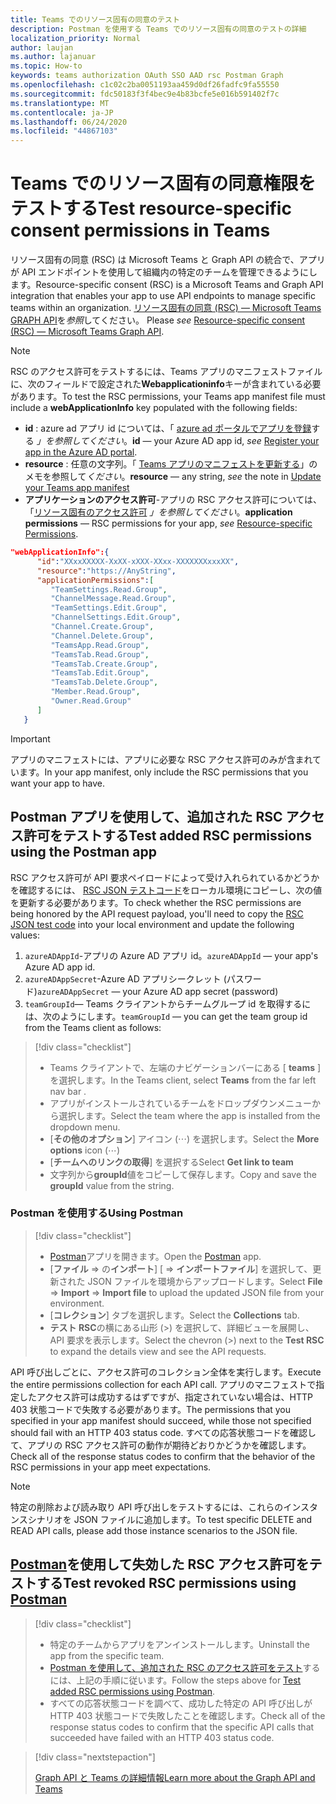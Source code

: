 ```yaml
---
title: Teams でのリソース固有の同意のテスト
description: Postman を使用する Teams でのリソース固有の同意のテストの詳細
localization_priority: Normal
author: laujan
ms.author: lajanuar
ms.topic: How-to
keywords: teams authorization OAuth SSO AAD rsc Postman Graph
ms.openlocfilehash: c1c02c2ba0051193aa459d0df26fadfc9fa55550
ms.sourcegitcommit: fdc50183f3f4bec9e4b83bcfe5e016b591402f7c
ms.translationtype: MT
ms.contentlocale: ja-JP
ms.lasthandoff: 06/24/2020
ms.locfileid: "44867103"
---
```

# <a name="test-resource-specific-consent-permissions--in-teams"></a><span data-ttu-id="5b8b1-104">Teams でのリソース固有の同意権限をテストする</span><span class="sxs-lookup"><span data-stu-id="5b8b1-104">Test resource-specific consent permissions  in Teams</span></span>

<span data-ttu-id="5b8b1-105">リソース固有の同意 (RSC) は Microsoft Teams と Graph API の統合で、アプリが API エンドポイントを使用して組織内の特定のチームを管理できるようにします。</span><span class="sxs-lookup"><span data-stu-id="5b8b1-105">Resource-specific consent (RSC) is a Microsoft Teams and Graph API integration that enables your app to use API endpoints to manage specific teams within an organization.</span></span> <span data-ttu-id="5b8b1-106">[リソース固有の同意 (RSC) — Microsoft Teams GRAPH API](resource-specific-consent.md)を*参照*してください。  </span><span class="sxs-lookup"><span data-stu-id="5b8b1-106">Please *see*  [Resource-specific consent (RSC) — Microsoft Teams Graph API](resource-specific-consent.md).</span></span>

> [!NOTE]
><span data-ttu-id="5b8b1-107">RSC のアクセス許可をテストするには、Teams アプリのマニフェストファイルに、次のフィールドで設定された**Webapplicationinfo**キーが含まれている必要があります。</span><span class="sxs-lookup"><span data-stu-id="5b8b1-107">To test the RSC permissions, your Teams app manifest file must include a **webApplicationInfo** key populated with the following fields:</span></span>
>
> - <span data-ttu-id="5b8b1-108">**id** : azure ad アプリ id については、「 [azure ad ポータルでアプリを登録](resource-specific-consent.md#register-your-app-with-microsoft-identity-platform-via-the-azure-ad-portal)する *」を参照してください*。</span><span class="sxs-lookup"><span data-stu-id="5b8b1-108">**id**  — your Azure AD app id, *see* [Register your app in the Azure AD portal](resource-specific-consent.md#register-your-app-with-microsoft-identity-platform-via-the-azure-ad-portal).</span></span>
> - <span data-ttu-id="5b8b1-109">**resource** : 任意の文字列。「 [Teams アプリのマニフェストを更新する](resource-specific-consent.md#update-your-teams-app-manifest)」のメモを参照して*ください*。</span><span class="sxs-lookup"><span data-stu-id="5b8b1-109">**resource**  — any string, *see* the note in  [Update your Teams app manifest](resource-specific-consent.md#update-your-teams-app-manifest)</span></span>
> - <span data-ttu-id="5b8b1-110">**アプリケーションのアクセス許可**-アプリの RSC アクセス許可については、「[リソース固有のアクセス許可](resource-specific-consent.md#resource-specific-permissions) *」を参照してください*。</span><span class="sxs-lookup"><span data-stu-id="5b8b1-110">**application permissions** — RSC permissions for  your app, *see* [Resource-specific Permissions](resource-specific-consent.md#resource-specific-permissions).</span></span>

```json
"webApplicationInfo":{
      "id":"XXxxXXXXX-XxXX-xXXX-XXxx-XXXXXXXxxxXX",
      "resource":"https://AnyString",
      "applicationPermissions":[
         "TeamSettings.Read.Group",
         "ChannelMessage.Read.Group",
         "TeamSettings.Edit.Group",
         "ChannelSettings.Edit.Group",
         "Channel.Create.Group",
         "Channel.Delete.Group",
         "TeamsApp.Read.Group",
         "TeamsTab.Read.Group",
         "TeamsTab.Create.Group",
         "TeamsTab.Edit.Group",
         "TeamsTab.Delete.Group",
         "Member.Read.Group",
         "Owner.Read.Group"
      ]
   }
```

>[!IMPORTANT]
><span data-ttu-id="5b8b1-111">アプリのマニフェストには、アプリに必要な RSC アクセス許可のみが含まれています。</span><span class="sxs-lookup"><span data-stu-id="5b8b1-111">In your app manifest, only include the RSC permissions that you want your app to have.</span></span>

## <a name="test-added-rsc-permissions-using-the-postman-app"></a><span data-ttu-id="5b8b1-112">Postman アプリを使用して、追加された RSC アクセス許可をテストする</span><span class="sxs-lookup"><span data-stu-id="5b8b1-112">Test added RSC permissions using the Postman app</span></span>

<span data-ttu-id="5b8b1-113">RSC アクセス許可が API 要求ペイロードによって受け入れられているかどうかを確認するには、 [RSC JSON テストコード](test-rsc-json-file.md)をローカル環境にコピーし、次の値を更新する必要があります。</span><span class="sxs-lookup"><span data-stu-id="5b8b1-113">To check whether the RSC permissions are being honored by the API request payload, you'll need to copy the [RSC JSON test code](test-rsc-json-file.md) into your local environment and update the following values:</span></span>

1. <span data-ttu-id="5b8b1-114">`azureADAppId`-アプリの Azure AD アプリ id。</span><span class="sxs-lookup"><span data-stu-id="5b8b1-114">`azureADAppId`  — your app's Azure AD app id.</span></span>
1. <span data-ttu-id="5b8b1-115">`azureADAppSecret`-Azure AD アプリシークレット (パスワード)</span><span class="sxs-lookup"><span data-stu-id="5b8b1-115">`azureADAppSecret`  — your Azure AD app secret (password)</span></span>
1. <span data-ttu-id="5b8b1-116">`teamGroupId`— Teams クライアントからチームグループ id を取得するには、次のようにします。</span><span class="sxs-lookup"><span data-stu-id="5b8b1-116">`teamGroupId` — you can get the team group id from the Teams client as follows:</span></span>

> [!div class="checklist"]
>
> * <span data-ttu-id="5b8b1-117">Teams クライアントで、左端のナビゲーションバーにある [ **teams** ] を選択します。</span><span class="sxs-lookup"><span data-stu-id="5b8b1-117">In the Teams client, select **Teams** from the far left nav bar .</span></span>
> * <span data-ttu-id="5b8b1-118">アプリがインストールされているチームをドロップダウンメニューから選択します。</span><span class="sxs-lookup"><span data-stu-id="5b8b1-118">Select the team where the app is installed from the dropdown menu.</span></span>
> * <span data-ttu-id="5b8b1-119">[**その他のオプション**] アイコン (&#8943;) を選択します。</span><span class="sxs-lookup"><span data-stu-id="5b8b1-119">Select the **More options** icon (&#8943;)</span></span>
> * <span data-ttu-id="5b8b1-120">[**チームへのリンクの取得**] を選択する</span><span class="sxs-lookup"><span data-stu-id="5b8b1-120">Select **Get link to team**</span></span> 
> * <span data-ttu-id="5b8b1-121">文字列から**groupId**値をコピーして保存します。</span><span class="sxs-lookup"><span data-stu-id="5b8b1-121">Copy and save the **groupId** value from the string.</span></span>

### <a name="using-postman"></a><span data-ttu-id="5b8b1-122">Postman を使用する</span><span class="sxs-lookup"><span data-stu-id="5b8b1-122">Using Postman</span></span>

> [!div class="checklist"]
>
> * <span data-ttu-id="5b8b1-123">[Postman](https://www.postman.com)アプリを開きます。</span><span class="sxs-lookup"><span data-stu-id="5b8b1-123">Open the [Postman](https://www.postman.com) app.</span></span>
> * <span data-ttu-id="5b8b1-124">[**ファイル**  =>  の**インポート**] [  =>  **インポートファイル**] を選択して、更新された JSON ファイルを環境からアップロードします。</span><span class="sxs-lookup"><span data-stu-id="5b8b1-124">Select **File** => **Import** => **Import file** to upload the updated JSON file from your environment.</span></span>  
> * <span data-ttu-id="5b8b1-125">[**コレクション**] タブを選択します。</span><span class="sxs-lookup"><span data-stu-id="5b8b1-125">Select the **Collections** tab.</span></span> 
> * <span data-ttu-id="5b8b1-126">**テスト RSC**の横にある山形 (>) を選択して、詳細ビューを展開し、API 要求を表示します。</span><span class="sxs-lookup"><span data-stu-id="5b8b1-126">Select the chevron (>) next to the **Test RSC** to expand the details view and see the API requests.</span></span>

<span data-ttu-id="5b8b1-127">API 呼び出しごとに、アクセス許可のコレクション全体を実行します。</span><span class="sxs-lookup"><span data-stu-id="5b8b1-127">Execute the entire permissions collection for each API call.</span></span> <span data-ttu-id="5b8b1-128">アプリのマニフェストで指定したアクセス許可は成功するはずですが、指定されていない場合は、HTTP 403 状態コードで失敗する必要があります。</span><span class="sxs-lookup"><span data-stu-id="5b8b1-128">The permissions that you specified in your app manifest should succeed, while those not specified should fail with an HTTP 403 status code.</span></span> <span data-ttu-id="5b8b1-129">すべての応答状態コードを確認して、アプリの RSC アクセス許可の動作が期待どおりかどうかを確認します。</span><span class="sxs-lookup"><span data-stu-id="5b8b1-129">Check all of the response status codes to confirm that the behavior of the RSC permissions in your app meet expectations.</span></span>

>[!NOTE]
><span data-ttu-id="5b8b1-130">特定の削除および読み取り API 呼び出しをテストするには、これらのインスタンスシナリオを JSON ファイルに追加します。</span><span class="sxs-lookup"><span data-stu-id="5b8b1-130">To test specific DELETE and READ API calls, please add those instance scenarios to the JSON file.</span></span>

## <a name="test--revoked-rsc-permissions-using-postman"></a><span data-ttu-id="5b8b1-131">[Postman](https://www.postman.com/)を使用して失効した RSC アクセス許可をテストする</span><span class="sxs-lookup"><span data-stu-id="5b8b1-131">Test  revoked RSC permissions using [Postman](https://www.postman.com/)</span></span>

> [!div class="checklist"]
>
> * <span data-ttu-id="5b8b1-132">特定のチームからアプリをアンインストールします。</span><span class="sxs-lookup"><span data-stu-id="5b8b1-132">Uninstall the app from the specific team.</span></span>
> * <span data-ttu-id="5b8b1-133">[Postman を使用して、追加された RSC のアクセス許可をテスト](#test-added-rsc-permissions-using-the-postman-app)するには、上記の手順に従います。</span><span class="sxs-lookup"><span data-stu-id="5b8b1-133">Follow the steps above for [Test added RSC permissions using Postman](#test-added-rsc-permissions-using-the-postman-app).</span></span>
> * <span data-ttu-id="5b8b1-134">すべての応答状態コードを調べて、成功した特定の API 呼び出しが HTTP 403 状態コードで失敗したことを確認します。</span><span class="sxs-lookup"><span data-stu-id="5b8b1-134">Check all of the response status codes to confirm that the specific API calls that succeeded have failed with an HTTP 403 status code.</span></span>

> [!div class="nextstepaction"]
>
> [<span data-ttu-id="5b8b1-135">Graph API と Teams の詳細情報</span><span class="sxs-lookup"><span data-stu-id="5b8b1-135">Learn more about the Graph API and Teams</span></span>](/graph/api/resources/teams-api-overview?view=graph-rest-1.0)
